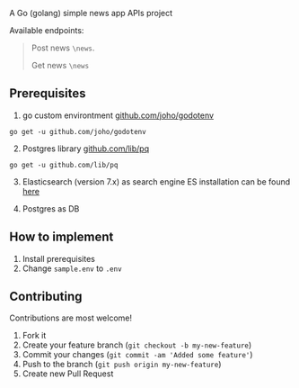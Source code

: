 A Go (golang) simple news app APIs project

Available endpoints:

> Post news `\news`.
>
> Get news `\news`

## Prerequisites

1.  go custom environtment [github.com/joho/godotenv](https://github.com/joho/godotenv)

```shell
go get -u github.com/joho/godotenv
```

2.  Postgres library [github.com/lib/pq](https://github.com/lib/pq)

```shell
go get -u github.com/lib/pq
```

3.  Elasticsearch (version 7.x) as search engine
    ES installation can be found [here](https://www.elastic.co/downloads/elasticsearch)

4.  Postgres as DB

## How to implement

1. Install prerequisites
2. Change `sample.env` to `.env`

## Contributing

Contributions are most welcome!

1. Fork it
2. Create your feature branch (`git checkout -b my-new-feature`)
3. Commit your changes (`git commit -am 'Added some feature'`)
4. Push to the branch (`git push origin my-new-feature`)
5. Create new Pull Request
